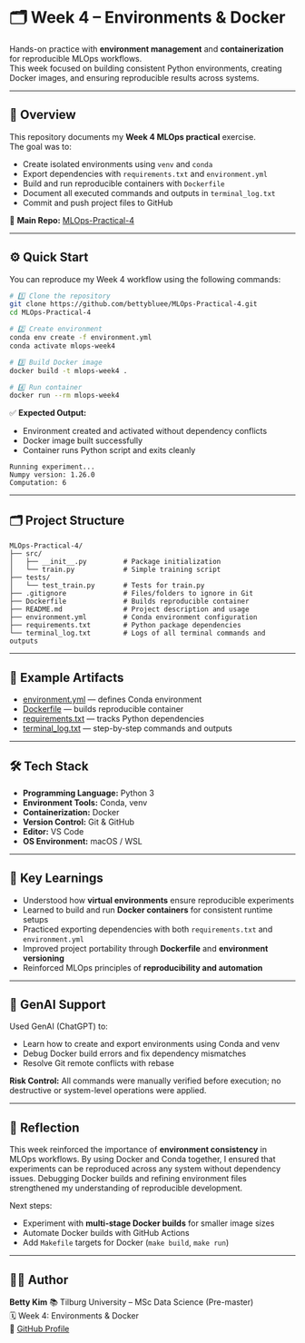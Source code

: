# 🗂️ Week 4 – Environments & Docker

Hands-on practice with **environment management** and **containerization** for reproducible MLOps workflows.  
This week focused on building consistent Python environments, creating Docker images, and ensuring reproducible results across systems.

---

## 📘 Overview

This repository documents my **Week 4 MLOps practical** exercise.  
The goal was to:

* Create isolated environments using `venv` and `conda`
* Export dependencies with `requirements.txt` and `environment.yml`
* Build and run reproducible containers with `Dockerfile`
* Document all executed commands and outputs in `terminal_log.txt`
* Commit and push project files to GitHub

🔗 **Main Repo:** [MLOps-Practical-4](https://github.com/bettybluee/MLOps-Practical-4)

---

## ⚙️ Quick Start

You can reproduce my Week 4 workflow using the following commands:

```bash
# 1️⃣ Clone the repository
git clone https://github.com/bettybluee/MLOps-Practical-4.git
cd MLOps-Practical-4

# 2️⃣ Create environment
conda env create -f environment.yml
conda activate mlops-week4

# 3️⃣ Build Docker image
docker build -t mlops-week4 .

# 4️⃣ Run container
docker run --rm mlops-week4
````

✅ **Expected Output:**

* Environment created and activated without dependency conflicts
* Docker image built successfully
* Container runs Python script and exits cleanly

```
Running experiment...
Numpy version: 1.26.0
Computation: 6
```

---

## 🗂️ Project Structure

```
MLOps-Practical-4/
├── src/
│   ├── __init__.py         # Package initialization
│   └── train.py            # Simple training script
├── tests/
│   └── test_train.py       # Tests for train.py
├── .gitignore              # Files/folders to ignore in Git
├── Dockerfile              # Builds reproducible container
├── README.md               # Project description and usage
├── environment.yml         # Conda environment configuration
├── requirements.txt        # Python package dependencies
└── terminal_log.txt        # Logs of all terminal commands and outputs
```

---

## 🧩 Example Artifacts

* [environment.yml](https://github.com/bettybluee/MLOps-Practical-4/blob/main/environment.yml) — defines Conda environment
* [Dockerfile](https://github.com/bettybluee/MLOps-Practical-4/blob/main/Dockerfile) — builds reproducible container
* [requirements.txt](https://github.com/bettybluee/MLOps-Practical-4/blob/main/requirements.txt) — tracks Python dependencies
* [terminal_log.txt](https://github.com/bettybluee/MLOps-Practical-4/blob/main/terminal_log.txt) — step-by-step commands and outputs

---

## 🛠️ Tech Stack

* **Programming Language:** Python 3
* **Environment Tools:** Conda, venv
* **Containerization:** Docker
* **Version Control:** Git & GitHub
* **Editor:** VS Code
* **OS Environment:** macOS / WSL

---

## 🧠 Key Learnings

* Understood how **virtual environments** ensure reproducible experiments
* Learned to build and run **Docker containers** for consistent runtime setups
* Practiced exporting dependencies with both `requirements.txt` and `environment.yml`
* Improved project portability through **Dockerfile** and **environment versioning**
* Reinforced MLOps principles of **reproducibility and automation**

---

## 🤖 GenAI Support

Used GenAI (ChatGPT) to:

* Learn how to create and export environments using Conda and venv
* Debug Docker build errors and fix dependency mismatches
* Resolve Git remote conflicts with rebase

**Risk Control:** All commands were manually verified before execution; no destructive or system-level operations were applied.

---

## 💬 Reflection

This week reinforced the importance of **environment consistency** in MLOps workflows.
By using Docker and Conda together, I ensured that experiments can be reproduced across any system without dependency issues.
Debugging Docker builds and refining environment files strengthened my understanding of reproducible development.

Next steps:

* Experiment with **multi-stage Docker builds** for smaller image sizes
* Automate Docker builds with GitHub Actions
* Add `Makefile` targets for Docker (`make build`, `make run`)

---

## 👩‍💻 Author

**Betty Kim**
📚 Tilburg University – MSc Data Science (Pre-master)  
🗓️ Week 4: Environments & Docker  
🔗 [GitHub Profile](https://github.com/bettybluee)
